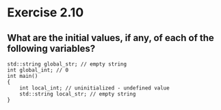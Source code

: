 # Exercise 2.10
## What are the initial values, if any, of each of the following variables?
```
std::string global_str; // empty string
int global_int; // 0
int main()
{
	int local_int; // uninitialized - undefined value
	std::string local_str; // empty string
}
```